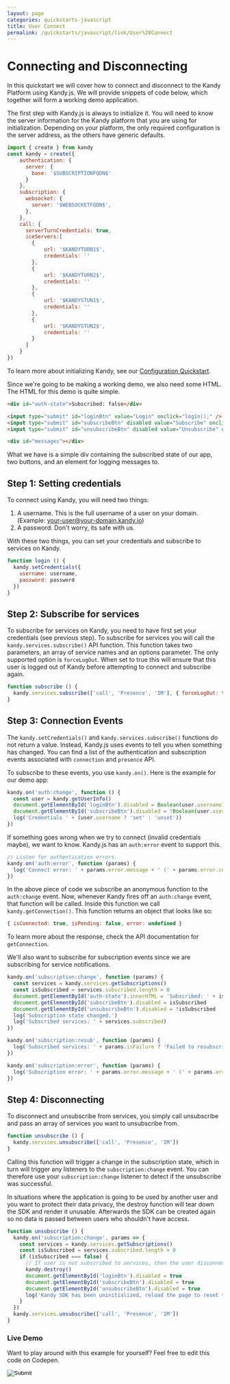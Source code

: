 ```yaml
---
layout: page
categories: quickstarts-javascript
title: User Connect
permalink: /quickstarts/javascript/link/User%20Connect
---
```


# Connecting and Disconnecting

In this quickstart we will cover how to connect and disconnect to the Kandy Platform using Kandy.js. We will provide snippets of code below, which together will form a working demo application.

The first step with Kandy.js is always to initialize it. You will need to know the server information for the Kandy platform that you are using for initialization. Depending on your platform, the only required configuration is the server address, as the others have generic defaults.

```javascript 
import { create } from kandy
const kandy = create({
    authentication: {
      server: {
        base: '$SUBSCRIPTIONFQDN$'
      }
    },
    subscription: {
      websocket: {
        server: '$WEBSOCKETFQDN$',
      },
    },
    call: {
      serverTurnCredentials: true,
      iceServers:[
        {
            url: '$KANDYTURN1$',
            credentials: ''
        },
        {
            url: '$KANDYTURN2$',
            credentials: ''
        },
        {
            url: '$KANDYSTUN1$',
            credentials: ''
        },
        {
            url: '$KANDYSTUN2$',
            credentials: ''
        }
      ]
    }
})
```

To learn more about initializing Kandy, see our [Configuration Quickstart](Configurations).

Since we're going to be making a working demo, we also need some HTML. The HTML for this demo is quite simple.

```html
<div id="auth-state">Subscribed: false</div>

<input type="submit" id="loginBtn" value="Login" onclick="login();" />
<input type="submit" id="subscribeBtn" disabled value="Subscribe" onclick="subscribe();" />
<input type="submit" id="unsubscribeBtn" disabled value="Unsubscribe" onclick="unsubscribe();" />

<div id="messages"></div>
```

What we have is a simple div containing the subscribed state of our app, two buttons, and an element for logging messages to.

## Step 1: Setting credentials

To connect using Kandy, you will need two things:

1. A username. This is the full username of a user on your domain. (Example: your-user@your-domain.kandy.io)
1. A password. Don't worry, its safe with us.

With these two things, you can set your credentials and subscribe to services on Kandy.

```javascript
function login () {
  kandy.setCredentials({
    username: username,
    password: password
  })
}
```

## Step 2: Subscribe for services

To subscribe for services on Kandy, you need to have first set your credentials (see previous step). To subscribe for services you will call the `kandy.services.subscribe()` API function. This function takes two parameters, an array of service names and an options parameter. The only supported option is `forceLogOut`. When set to true this will ensure that this user is logged out of Kandy before attempting to connect and subscribe again.

```javascript
function subscribe () {
  kandy.services.subscribe(['call', 'Presence', 'IM'], { forceLogOut: true })
}
```

## Step 3: Connection Events

The `kandy.setCredentials()` and `kandy.services.subscribe()` functions do not return a value. Instead, Kandy.js uses events to tell you when something has changed. You can find a list of the authentication and subscription events associated with `connection` and `presence` API.

To subscribe to these events, you use `kandy.on()`. Here is the example for our demo app:

```javascript
kandy.on('auth:change', function () {
  const user = kandy.getUserInfo()
  document.getElementById('loginBtn').disabled = Boolean(user.username)
  document.getElementById('subscribeBtn').disabled = !Boolean(user.username)
  log('Credentials ' + (user.username ? 'set' : 'unset'))
})
```

If something goes wrong when we try to connect (invalid credentials maybe), we want to know. Kandy.js has an `auth:error` event to support this.

```javascript
// Listen for authentication errors.
kandy.on('auth:error', function (params) {
  log('Connect error: ' + params.error.message + ' (' + params.error.code + ')')
})
```

In the above piece of code we subscribe an anonymous function to the `auth:change` event. Now, whenever Kandy fires off an `auth:change` event, that function will be called. Inside this function we call `kandy.getConnection()`. This function returns an object that looks like so:

```javascript 
{ isConnected: true, isPending: false, error: undefined }
```

To learn more about the response, check the API documentation for `getConnection`.

We'll also want to subscribe for subscription events since we are subscribing for service notifications.

```javascript
kandy.on('subscription:change', function (params) {
  const services = kandy.services.getSubscriptions()
  const isSubscribed = services.subscribed.length > 0
  document.getElementById('auth-state').innerHTML = 'Subscribed: ' + isSubscribed
  document.getElementById('subscribeBtn').disabled = isSubscribed
  document.getElementById('unsubscribeBtn').disabled = !isSubscribed
  log('Subscription state changed.')
  log('Subscribed services: ' + services.subscribed)
})

kandy.on('subscription:resub', function (params) {
  log('Subscribed services: ' + params.isFailure ? 'Failed to resubscribe to services' : 'Resubscribed to services')
})

kandy.on('subscription:error', function (params) {
  log('Subscription error: ' + params.error.message + ' (' + params.error.code + ')')
})
```

## Step 4: Disconnecting

To disconnect and unsubscribe from services, you simply call unsubscribe and pass an array
of services you want to unsubscribe from.

```javascript
function unsubscribe () {
  kandy.services.unsubscribe(['call', 'Presence', 'IM'])
}
```

Calling this function will trigger a change in the subscription state, which in turn will trigger any listeners to the `subscription:change` event. You can therefore use your `subscription:change` listener to detect if the unsubscribe was successful.

In situations where the application is going to be used by another user and you want to protect their data privacy, the destroy function will tear down the SDK and render it unusable. Afterwards the SDK can be created again so no data is passed between users who shouldn't have access.

```javascript
function unsubscribe () {
  kandy.on('subscription:change', params => {
    const services = kandy.services.getSubscriptions()
    const isSubscribed = services.subscribed.length > 0
    if (isSubscribed === false) {
      // If user is not subscribed to services, then the user disconnected.
      kandy.destroy()
      document.getElementById('loginBtn').disabled = true
      document.getElementById('subscribeBtn').disabled = true
      document.getElementById('unsubscribeBtn').disabled = true
      log('Kandy SDK has been uninitialized, reload the page to reset tutorial.')
    }
  })
  kandy.services.unsubscribe(['call', 'Presence', 'IM'])
}
```

### Live Demo

Want to play around with this example for yourself? Feel free to edit this code on Codepen.

<form action="https://codepen.io/pen/define" method="POST" target="_blank" class="codepen-form"><input type="hidden" name="data" value=' {&quot;js&quot;:&quot;/**\n * Kandy.io Authentication Demo\n */\n\nconst { create } = Kandy\nconst kandy = create({\n  authentication: {\n    server: {\n      base: &apos;$SUBSCRIPTIONFQDN$&apos;\n    }\n  },\n  subscription: {\n    websocket: {\n      server: &apos;$WEBSOCKETFQDN$&apos;\n    }\n  },\n  call: {\n    serverTurnCredentials: true,\n    iceServers: [\n      {\n        url: &apos;$KANDYTURN1$&apos;,\n        credentials: &apos;&apos;\n      },\n      {\n        url: &apos;$KANDYTURN2$&apos;,\n        credentials: &apos;&apos;\n      },\n      {\n        url: &apos;$KANDYSTUN1$&apos;,\n        credentials: &apos;&apos;\n      },\n      {\n        url: &apos;$KANDYSTUN2$&apos;,\n        credentials: &apos;&apos;\n      }\n    ]\n  }\n})\n\nvar username = &apos;UsernameHere&apos;\nvar password = &apos;PasswordHere&apos;\n\nfunction login () {\n  kandy.setCredentials({\n    username: username,\n    password: password\n  })\n}\n\nfunction subscribe () {\n  kandy.services.subscribe([&apos;call&apos;, &apos;Presence&apos;, &apos;IM&apos;], { forceLogOut: true })\n}\n\nkandy.on(&apos;auth:change&apos;, function () {\n  const user = kandy.getUserInfo()\n  document.getElementById(&apos;loginBtn&apos;).disabled = Boolean(user.username)\n  document.getElementById(&apos;subscribeBtn&apos;).disabled = !Boolean(user.username)\n  log(&apos;Credentials &apos; + (user.username ? &apos;set&apos; : &apos;unset&apos;))\n})\n\n// Listen for authentication errors.\nkandy.on(&apos;auth:error&apos;, function (params) {\n  log(&apos;Connect error: &apos; + params.error.message + &apos; (&apos; + params.error.code + &apos;)&apos;)\n})\n\nkandy.on(&apos;subscription:change&apos;, function (params) {\n  const services = kandy.services.getSubscriptions()\n  const isSubscribed = services.subscribed.length > 0\n  document.getElementById(&apos;auth-state&apos;).innerHTML = &apos;Subscribed: &apos; + isSubscribed\n  document.getElementById(&apos;subscribeBtn&apos;).disabled = isSubscribed\n  document.getElementById(&apos;unsubscribeBtn&apos;).disabled = !isSubscribed\n  log(&apos;Subscription state changed.&apos;)\n  log(&apos;Subscribed services: &apos; + services.subscribed)\n})\n\nkandy.on(&apos;subscription:resub&apos;, function (params) {\n  log(&apos;Subscribed services: &apos; + params.isFailure ? &apos;Failed to resubscribe to services&apos; : &apos;Resubscribed to services&apos;)\n})\n\nkandy.on(&apos;subscription:error&apos;, function (params) {\n  log(&apos;Subscription error: &apos; + params.error.message + &apos; (&apos; + params.error.code + &apos;)&apos;)\n})\n\nfunction unsubscribe () {\n  kandy.services.unsubscribe([&apos;call&apos;, &apos;Presence&apos;, &apos;IM&apos;])\n}\n\nfunction unsubscribe () {\n  kandy.on(&apos;subscription:change&apos;, params => {\n    const services = kandy.services.getSubscriptions()\n    const isSubscribed = services.subscribed.length > 0\n    if (isSubscribed === false) {\n      // If user is not subscribed to services, then the user disconnected.\n      kandy.destroy()\n      document.getElementById(&apos;loginBtn&apos;).disabled = true\n      document.getElementById(&apos;subscribeBtn&apos;).disabled = true\n      document.getElementById(&apos;unsubscribeBtn&apos;).disabled = true\n      log(&apos;Kandy SDK has been uninitialized, reload the page to reset tutorial.&apos;)\n    }\n  })\n  kandy.services.unsubscribe([&apos;call&apos;, &apos;Presence&apos;, &apos;IM&apos;])\n}\n\n// Utility function for appending messages to the message div.\nfunction log (message) {\n  document.getElementById(&apos;messages&apos;).innerHTML += &apos;<div>&apos; + message + &apos;</div>&apos;\n}\n\n&quot;,&quot;html&quot;:&quot;<div id=\&quot;auth-state\&quot;>Subscribed: false</div>\n\n<input type=\&quot;submit\&quot; id=\&quot;loginBtn\&quot; value=\&quot;Login\&quot; onclick=\&quot;login();\&quot; />\n<input type=\&quot;submit\&quot; id=\&quot;subscribeBtn\&quot; disabled value=\&quot;Subscribe\&quot; onclick=\&quot;subscribe();\&quot; />\n<input type=\&quot;submit\&quot; id=\&quot;unsubscribeBtn\&quot; disabled value=\&quot;Unsubscribe\&quot; onclick=\&quot;unsubscribe();\&quot; />\n\n<div id=\&quot;messages\&quot;></div>\n\n&quot;,&quot;css&quot;:&quot;&quot;,&quot;title&quot;:&quot;Kandy.io Authentication Demo&quot;,&quot;editors&quot;:&quot;101&quot;,&quot;js_external&quot;:&quot;https://cdn.jsdelivr.net/gh/Kandy-IO/kandy-link-js-sdk@546/dist/kandy.js&quot;} '><input type="image" src="./TryItOn-CodePen.png"></form>

